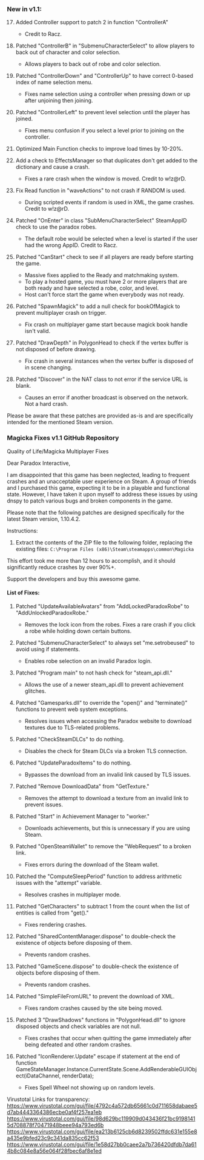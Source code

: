 ### New in v1.1:

17. Added Controller support to patch 2 in function "ControllerA"
    - Credit to Racz.

18. Patched "ControllerB" in "SubmenuCharacterSelect" to allow players to back out of character and color selection.
    - Allows players to back out of robe and color selection.

19. Patched "ControllerDown" and "ControllerUp" to have correct 0-based index of name selection menu.
    - Fixes name selection using a controller when pressing down or up after unjoining then joining.

20. Patched "ControllerLeft" to prevent level selection until the player has joined.
    - Fixes menu confusion if you select a level prior to joining on the controller.

21. Optimized Main Function checks to improve load times by 10-20%.

22. Add a check to EffectsManager so that duplicates don't get added to the dictionary and cause a crash.
    - Fixes a rare crash when the window is moved. Credit to w!z@rD.

23. Fix Read function in "waveActions" to not crash if RANDOM is used.
    - During scripted events if random is used in XML, the game crashes. Credit to w!z@rD.

24. Patched "OnEnter" in class "SubMenuCharacterSelect" SteamAppID check to use the paradox robes.
    - The default robe would be selected when a level is started if the user had the wrong AppID. Credit to Racz.

25. Patched "CanStart" check to see if all players are ready before starting the game.
    - Massive fixes applied to the Ready and matchmaking system.
    - To play a hosted game, you must have 2 or more players that are both ready and have selected a robe, color, and level.
    - Host can't force start the game when everybody was not ready.

26. Patched "SpawnMagick" to add a null check for bookOfMagick to prevent multiplayer crash on trigger.
    - Fix crash on multiplayer game start because magick book handle isn't valid.

27. Patched "DrawDepth" in PolygonHead to check if the vertex buffer is not disposed of before drawing.
    - Fix crash in several instances when the vertex buffer is disposed of in scene changing.

28. Patched "Discover" in the NAT class to not error if the service URL is blank.
    - Causes an error if another broadcast is observed on the network. Not a hard crash.

Please be aware that these patches are provided as-is and are specifically intended for the mentioned Steam version.

### Magicka Fixes v1.1 GitHub Repository

Quality of Life/Magicka Multiplayer Fixes

Dear Paradox Interactive,

I am disappointed that this game has been neglected, leading to frequent crashes and an unacceptable user experience on Steam. A group of friends and I purchased this game, expecting it to be in a playable and functional state. However, I have taken it upon myself to address these issues by using dnspy to patch various bugs and broken components in the game.

Please note that the following patches are designed specifically for the latest Steam version, 1.10.4.2.

Instructions:

1. Extract the contents of the ZIP file to the following folder, replacing the existing files:
   `C:\Program Files (x86)\Steam\steamapps\common\Magicka`

This effort took me more than 12 hours to accomplish, and it should significantly reduce crashes by over 90%+.

Support the developers and buy this awesome game.

#### List of Fixes:

1. Patched "UpdateAvailableAvatars" from "AddLockedParadoxRobe" to "AddUnlockedParadoxRobe."
   - Removes the lock icon from the robes. Fixes a rare crash if you click a robe while holding down certain buttons.

2. Patched "SubmenuCharacterSelect" to always set "me.setrobeused" to avoid using if statements.
   - Enables robe selection on an invalid Paradox login.

3. Patched "Program main" to not hash check for "steam_api.dll."
   - Allows the use of a newer steam_api.dll to prevent achievement glitches.

4. Patched "Gamesparks.dll" to override the "open()" and "terminate()" functions to prevent web system exceptions.
   - Resolves issues when accessing the Paradox website to download textures due to TLS-related problems.

5. Patched "CheckSteamDLCs" to do nothing.
   - Disables the check for Steam DLCs via a broken TLS connection.

6. Patched "UpdateParadoxItems" to do nothing.
   - Bypasses the download from an invalid link caused by TLS issues.

7. Patched "Remove DownloadData" from "GetTexture."
   - Removes the attempt to download a texture from an invalid link to prevent issues.

8. Patched "Start" in Achievement Manager to "worker."
   - Downloads achievements, but this is unnecessary if you are using Steam.

9. Patched "OpenSteamWallet" to remove the "WebRequest" to a broken link.
   - Fixes errors during the download of the Steam wallet.

10. Patched the "ComputeSleepPeriod" function to address arithmetic issues with the "attempt" variable.
    - Resolves crashes in multiplayer mode.

11. Patched "GetCharacters" to subtract 1 from the count when the list of entities is called from "get()."
    - Fixes rendering crashes.

12. Patched "SharedContentManager.dispose" to double-check the existence of objects before disposing of them.
    - Prevents random crashes.

13. Patched "GameScene.dispose" to double-check the existence of objects before disposing of them.
    - Prevents random crashes.

14. Patched "SimpleFileFromURL" to prevent the download of XML.
    - Fixes random crashes caused by the site being moved.

15. Patched 3 "DrawShadows" functions in "PolygonHead.dll" to ignore disposed objects and check variables are not null.
    - Fixes crashes that occur when quitting the game immediately after being defeated and other random crashes.

16. Patched "IconRenderer.Update" escape if statement at the end of function GameStateManager.Instance.CurrentState.Scene.AddRenderableGUIObject(iDataChannel, renderData);
    - Fixes Spell Wheel not showing up on random levels.

Virustotal Links for transparency:
https://www.virustotal.com/gui/file/4792c4a572db65661c0d711658dabaee5d7ab4443364386ecbe0af4f257ea1eb
https://www.virustotal.com/gui/file/98d629bc119909d043436f21bc91981415d708878f70471948beee94a793ed6b
https://www.virustotal.com/gui/file/ea213b6125cb6d8239502ffdc631e155e8a435e9bfed23c9c341da835cc62f53
https://www.virustotal.com/gui/file/1e58d27bb0caee2a7b736420dfdb7da614b8c084e8a56e064f28fbec6af8e1ed
